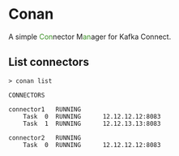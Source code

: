 # Conan
A simple <span style="color:#3a9025">Con</span>nector M<span style="color:#3a9025">an</span>ager for Kafka Connect.

## List connectors

```
> conan list

CONNECTORS

connector1   RUNNING
    Task  0  RUNNING      12.12.12.12:8083
    Task  1  RUNNING      12.12.13.13:8083

connector2   RUNNING
    Task  0  RUNNING      12.12.12.12:8083
```
